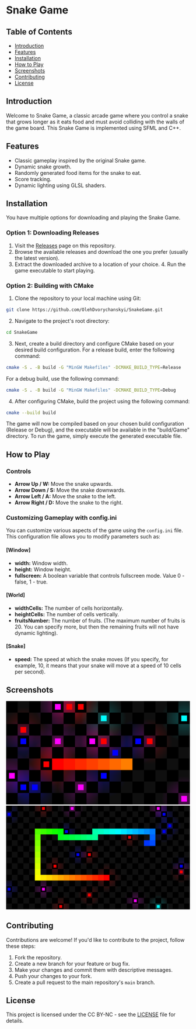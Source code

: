 # Snake Game 

## Table of Contents  
- [Introduction](#introduction) 
- [Features](#features) 
- [Installation](#installation) 
- [How to Play](#how-to-play) 
- [Screenshots](#screenshots) 
- [Contributing](#contributing) 
- [License](#license) 

## Introduction 
Welcome to Snake Game, a classic arcade game where you control a snake that grows longer as it eats food and must avoid colliding with the walls of the game board. This Snake Game is implemented using SFML and C++.

## Features  
- Classic gameplay inspired by the original Snake game. 
- Dynamic snake growth. 
- Randomly generated food items for the snake to eat. 
- Score tracking. 
- Dynamic lighting using GLSL shaders.

 ## Installation  
 You have multiple options for downloading and playing the Snake Game.
 
 ### Option 1: Downloading Releases
 1. Visit the [Releases](https://github.com/OlehDvorychanskyi/SnakeGame/releases) page on this repository. 
 2. Browse the available releases and download the one you prefer (usually the latest version). 
 3. Extract the downloaded archive to a location of your choice. 4. Run the game executable to start playing.
 
 ### Option 2: Building with CMake
1. Clone the repository to your local machine using Git:
```bash
git clone https://github.com/OlehDvorychanskyi/SnakeGame.git
```
2. Navigate to the project's root directory:
```bash
cd SnakeGame
```
3. Next, create a build directory and configure CMake based on your desired build configuration. For a release build, enter the following command:
```bash
cmake -S . -B build -G "MinGW Makefiles" -DCMAKE_BUILD_TYPE=Release
```
For a debug build, use the following command:
```bash
cmake -S . -B build -G "MinGW Makefiles" -DCMAKE_BUILD_TYPE=Debug
```
4. After configuring CMake, build the project using the following command:
```bash
cmake --build build
```
The game will now be compiled based on your chosen build configuration (Release or Debug), and the executable will be available in the "build/Game" directory. To run the game, simply execute the generated executable file.

## How to Play  
### Controls  
-  **Arrow Up / W:** Move the snake upwards.
-  **Arrow Down / S:** Move the snake downwards. 
-  **Arrow Left / A:** Move the snake to the left. 
-  **Arrow Right / D:** Move the snake to the right.

### Customizing Gameplay with config.ini
You can customize various aspects of the game using the `config.ini` file. This configuration file allows you to modify parameters such as: 
#### [Window]
-  **width:** Window width. 
-  **height:** Window height.
-  **fullscreen:** A boolean variable that controls fullscreen mode. Value 0 - false, 1 - true.

#### [World]
-  **widthCells:** The number of cells horizontally. 
-  **heightCells:** The number of cells vertically.
-  **fruitsNumber:** The number of fruits. (The maximum number of fruits is 20. You can specify more, but then the remaining fruits will not have dynamic lighting).

#### [Snake]
-  **speed:** The speed at which the snake moves (If you specify, for example, 10, it means that your snake will move at a speed of 10 cells per second).

## Screenshots  
![Screenshot](https://github.com/OlehDvorychanskyi/SnakeGame/blob/main/SnakeGame_screenshot1.png)
![Screenshot](https://github.com/OlehDvorychanskyi/SnakeGame/blob/main/SnakeGame_screenshot2.png) 

## Contributing 
Contributions are welcome! If you'd like to contribute to the project, follow these steps: 
1. Fork the repository. 
2. Create a new branch for your feature or bug fix. 
3. Make your changes and commit them with descriptive messages. 
4. Push your changes to your fork.
5. Create a pull request to the main repository's `main` branch. 

## License 
This project is licensed under the CC BY-NC - see the [LICENSE](https://github.com/OlehDvorychanskyi/SnakeGame/blob/main/LICENSE.md) file for details.